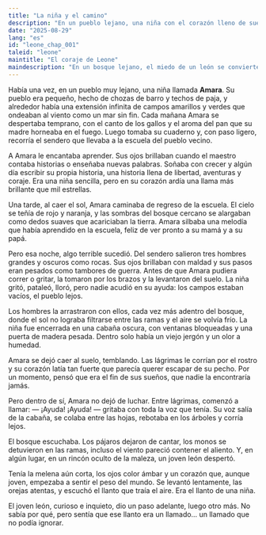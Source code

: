 ```yaml
---
title: "La niña y el camino"
description: "En un pueblo lejano, una niña con el corazón lleno de sueños es arrancada de su camino. Sus lágrimas se convierten en un llamado que el bosque no puede ignorar."
date: "2025-08-29"
lang: "es"
id: "leone_chap_001"
taleid: "leone"
maintitle: "El coraje de Leone"
maindescription: "En un bosque lejano, el miedo de un león se convierte en su mayor fuerza. Un cuento sobre cómo el coraje nace de la duda, la amistad y la decisión de no rendirse nunca."
---
```


Había una vez, en un pueblo muy lejano, una niña llamada **Amara**.
Su pueblo era pequeño, hecho de chozas de barro y techos de paja, y alrededor había una extensión infinita de campos amarillos y verdes que ondeaban al viento como un mar sin fin. Cada mañana Amara se despertaba temprano, con el canto de los gallos y el aroma del pan que su madre horneaba en el fuego. Luego tomaba su cuaderno y, con paso ligero, recorría el sendero que llevaba a la escuela del pueblo vecino.

A Amara le encantaba aprender. Sus ojos brillaban cuando el maestro contaba historias o enseñaba nuevas palabras. Soñaba con crecer y algún día escribir su propia historia, una historia llena de libertad, aventuras y coraje. Era una niña sencilla, pero en su corazón ardía una llama más brillante que mil estrellas.

Una tarde, al caer el sol, Amara caminaba de regreso de la escuela. El cielo se teñía de rojo y naranja, y las sombras del bosque cercano se alargaban como dedos suaves que acariciaban la tierra. Amara silbaba una melodía que había aprendido en la escuela, feliz de ver pronto a su mamá y a su papá.

Pero esa noche, algo terrible sucedió.
Del sendero salieron tres hombres grandes y oscuros como rocas. Sus ojos brillaban con maldad y sus pasos eran pesados como tambores de guerra. Antes de que Amara pudiera correr o gritar, la tomaron por los brazos y la levantaron del suelo. La niña gritó, pataleó, lloró, pero nadie acudió en su ayuda: los campos estaban vacíos, el pueblo lejos.

Los hombres la arrastraron con ellos, cada vez más adentro del bosque, donde el sol no lograba filtrarse entre las ramas y el aire se volvía frío. La niña fue encerrada en una cabaña oscura, con ventanas bloqueadas y una puerta de madera pesada. Dentro solo había un viejo jergón y un olor a humedad.

Amara se dejó caer al suelo, temblando. Las lágrimas le corrían por el rostro y su corazón latía tan fuerte que parecía querer escapar de su pecho. Por un momento, pensó que era el fin de sus sueños, que nadie la encontraría jamás.

Pero dentro de sí, Amara no dejó de luchar.
Entre lágrimas, comenzó a llamar:
— ¡Ayuda! ¡Ayuda! — gritaba con toda la voz que tenía.
Su voz salía de la cabaña, se colaba entre las hojas, rebotaba en los árboles y corría lejos.

El bosque escuchaba.
Los pájaros dejaron de cantar, los monos se detuvieron en las ramas, incluso el viento pareció contener el aliento.
Y, en algún lugar, en un rincón oculto de la maleza, un joven león despertó.

Tenía la melena aún corta, los ojos color ámbar y un corazón que, aunque joven, empezaba a sentir el peso del mundo. Se levantó lentamente, las orejas atentas, y escuchó el llanto que traía el aire.
Era el llanto de una niña.

El joven león, curioso e inquieto, dio un paso adelante, luego otro más.
No sabía por qué, pero sentía que ese llanto era un llamado… un llamado que no podía ignorar.
